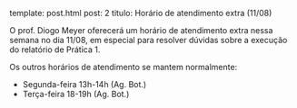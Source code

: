 template: post.html
post: 2
titulo: Horário de atendimento extra (11/08)

O prof. Diogo Meyer oferecerá um horário de atendimento extra nessa semana no dia 11/08, em especial para resolver dúvidas sobre a execução do relatório de Prática 1.

Os outros horários de atendimento se mantem normalmente:

- Segunda-feira 13h-14h (Ag. Bot.)
- Terça-feira 18-19h (Ag. Bot.)
